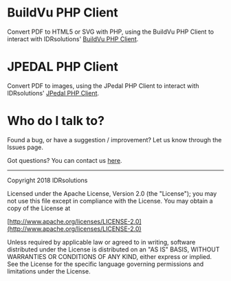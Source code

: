 # BuildVu PHP Client #
Convert PDF to HTML5 or SVG with PHP, using the BuildVu PHP Client to interact with IDRsolutions' [BuildVu PHP Client](https://github.com/idrsolutions/idrsolutions-php-client/blob/master/README-BUILDVU.md).

# JPEDAL PHP Client #

Convert PDF to images, using the JPedal PHP Client to interact with IDRsolutions' [JPedal PHP Client](https://github.com/idrsolutions/idrsolutions-php-client/blob/master/README-JPEDAL.md).



# Who do I talk to? #

Found a bug, or have a suggestion / improvement? Let us know through the Issues page.

Got questions? You can contact us [here](https://idrsolutions.zendesk.com/hc/en-us/requests/new).

-----

Copyright 2018 IDRsolutions

Licensed under the Apache License, Version 2.0 (the "License");
you may not use this file except in compliance with the License.
You may obtain a copy of the License at

[http://www.apache.org/licenses/LICENSE-2.0](http://www.apache.org/licenses/LICENSE-2.0)

Unless required by applicable law or agreed to in writing, software
distributed under the License is distributed on an "AS IS" BASIS,
WITHOUT WARRANTIES OR CONDITIONS OF ANY KIND, either express or implied.
See the License for the specific language governing permissions and
limitations under the License.
